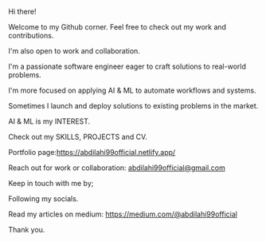 Hi there!
                                
Welcome to my Github corner. Feel free to check out my work and contributions.

I'm also open to work and collaboration. 

                                
I'm a passionate software engineer eager to craft solutions to real-world problems.

I'm more focused on applying AI & ML to automate workflows and systems.

Sometimes I launch and deploy solutions to existing problems in the market.

AI & ML is my INTEREST.

Check out my SKILLS, PROJECTS and CV.

Portfolio page:https://abdilahi99official.netlify.app/

Reach out for work or collaboration: abdilahi99official@gmail.com

Keep in touch with me by;

Following my socials.

Read my articles on medium: https://medium.com/@abdilahi99official

Thank you.
